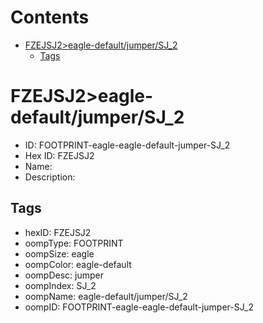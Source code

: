 



Contents
========

* [FZEJSJ2>eagle-default/jumper/SJ_2](#fzejsj2eagle-defaultjumpersj_2)
	* [Tags](#tags)

# FZEJSJ2>eagle-default/jumper/SJ_2

- ID: FOOTPRINT-eagle-eagle-default-jumper-SJ_2
- Hex ID: FZEJSJ2
- Name: 
- Description: 

## Tags

- hexID: FZEJSJ2
- oompType: FOOTPRINT
- oompSize: eagle
- oompColor: eagle-default
- oompDesc: jumper
- oompIndex: SJ_2
- oompName: eagle-default/jumper/SJ_2
- oompID: FOOTPRINT-eagle-eagle-default-jumper-SJ_2

